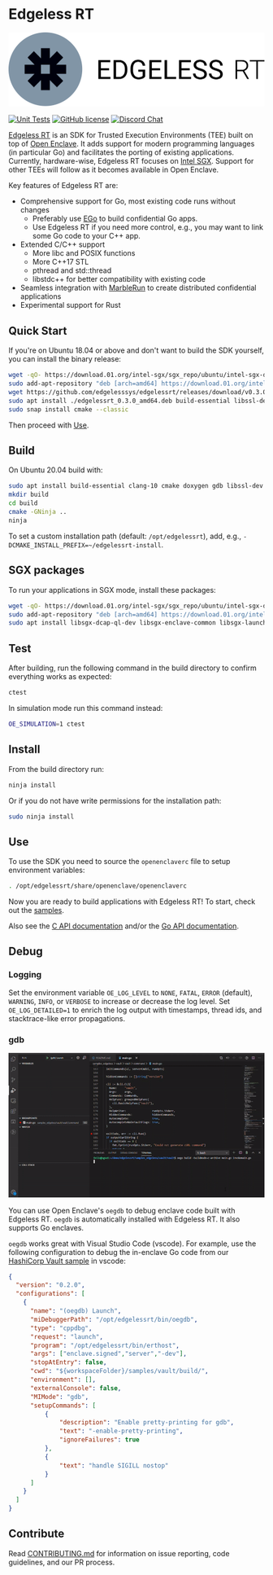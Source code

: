 # Edgeless RT
![ERT logo](docs/ert_logo.svg)

[![Unit Tests][unit-tests-badge]][unit-tests]
[![GitHub license][license-badge]](LICENSE)
[![Discord Chat][discord-badge]][discord]

[Edgeless RT](https://edgeless.systems) is an SDK for Trusted Execution Environments (TEE) built on top of [Open Enclave](https://github.com/openenclave/openenclave). It adds support for modern programming languages (in particular Go) and facilitates the porting of existing applications.
Currently, hardware-wise, Edgeless RT focuses on [Intel SGX](https://software.intel.com/en-us/sgx). Support for other TEEs will follow as it becomes available in Open Enclave.

Key features of Edgeless RT are:
* Comprehensive support for Go, most existing code runs without changes
  * Preferably use [EGo](https://github.com/edgelesssys/ego) to build confidential Go apps.
  * Use Edgeless RT if you need more control, e.g., you may want to link some Go code to your C++ app.
* Extended C/C++ support
  * More libc and POSIX functions
  * More C++17 STL
  * pthread and std::thread
  * libstdc++ for better compatibility with existing code
* Seamless integration with [MarbleRun](https://github.com/edgelesssys/marblerun) to create distributed confidential applications
* Experimental support for Rust

## Quick Start
If you're on Ubuntu 18.04 or above and don't want to build the SDK yourself, you can install the binary release:
```bash
wget -qO- https://download.01.org/intel-sgx/sgx_repo/ubuntu/intel-sgx-deb.key | sudo apt-key add
sudo add-apt-repository "deb [arch=amd64] https://download.01.org/intel-sgx/sgx_repo/ubuntu `lsb_release -cs` main"
wget https://github.com/edgelesssys/edgelessrt/releases/download/v0.3.0/edgelessrt_0.3.0_amd64.deb
sudo apt install ./edgelessrt_0.3.0_amd64.deb build-essential libssl-dev
sudo snap install cmake --classic
```
Then proceed with [Use](#use).

## Build
On Ubuntu 20.04 build with:
```bash
sudo apt install build-essential clang-10 cmake doxygen gdb libssl-dev ninja-build python3
mkdir build
cd build
cmake -GNinja ..
ninja
```
To set a custom installation path (default: `/opt/edgelessrt`), add, e.g., `-DCMAKE_INSTALL_PREFIX=~/edgelessrt-install`.

## SGX packages
To run your applications in SGX mode, install these packages:
```bash
wget -qO- https://download.01.org/intel-sgx/sgx_repo/ubuntu/intel-sgx-deb.key | sudo apt-key add
sudo add-apt-repository "deb [arch=amd64] https://download.01.org/intel-sgx/sgx_repo/ubuntu `lsb_release -cs` main"
sudo apt install libsgx-dcap-ql-dev libsgx-enclave-common libsgx-launch
```

## Test
After building, run the following command in the build directory to confirm everything works as expected:

```bash
ctest
```

In simulation mode run this command instead:
```bash
OE_SIMULATION=1 ctest
```

## Install
From the build directory run:
```bash
ninja install
```
Or if you do not have write permissions for the installation path:
```bash
sudo ninja install
```

## Use
To use the SDK you need to source the `openenclaverc` file to setup environment variables:
```bash
. /opt/edgelessrt/share/openenclave/openenclaverc
```

Now you are ready to build applications with Edgeless RT! To start, check out the [samples](samples).

Also see the [C API documentation](https://edgelesssys.github.io/edgelessrt) and/or the [Go API documentation](https://pkg.go.dev/github.com/edgelesssys/ego).

## Debug

### Logging
Set the environment variable `OE_LOG_LEVEL` to `NONE`, `FATAL`, `ERROR` (default), `WARNING`, `INFO`, or `VERBOSE` to increase or decrease the log level. Set `OE_LOG_DETAILED=1` to enrich the log output with timestamps, thread ids, and stacktrace-like error propagations.

### gdb
![debugging with vscode](docs/go_debugging_vscode.gif)

You can use Open Enclave's `oegdb` to debug enclave code built with Edgeless RT. `oegdb` is automatically installed with Edgeless RT. It also supports Go enclaves.

`oegdb` works great with Visual Studio Code (vscode). For example, use the following configuration to debug the in-enclave Go code from our [HashiCorp Vault sample](samples/vault) in vscode:

```json
{
  "version": "0.2.0",
  "configurations": [
    {
      "name": "(oegdb) Launch",
      "miDebuggerPath": "/opt/edgelessrt/bin/oegdb",
      "type": "cppdbg",
      "request": "launch",
      "program": "/opt/edgelessrt/bin/erthost",
      "args": ["enclave.signed","server","-dev"],
      "stopAtEntry": false,
      "cwd": "${workspaceFolder}/samples/vault/build/",
      "environment": [],
      "externalConsole": false,
      "MIMode": "gdb",
      "setupCommands": [
          {
              "description": "Enable pretty-printing for gdb",
              "text": "-enable-pretty-printing",
              "ignoreFailures": true
          },
          {
              "text": "handle SIGILL nostop"
          }
      ]
    }
  ]
}
```

## Contribute

Read [CONTRIBUTING.md](CONTRIBUTING.md) for information on issue reporting, code guidelines, and our PR process.

<!-- refs -->
[unit-tests]: https://github.com/edgelesssys/edgelessrt/actions
[unit-tests-badge]: https://github.com/edgelesssys/edgelessrt/workflows/Unit%20Tests/badge.svg
[license-badge]: https://img.shields.io/github/license/edgelesssys/edgelessrt
[discord]: https://discord.gg/rH8QTH56JN
[discord-badge]: https://img.shields.io/badge/chat-on%20Discord-blue
